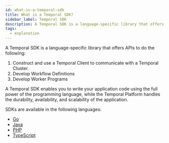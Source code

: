 ```yaml
---
id: what-is-a-temporal-sdk
title: What is a Temporal SDK?
sidebar_label: Temporal SDK
description: A Temporal SDK is a language-specific library that offers APIs to construct and use a Temporal Client to communicate with a Temporal Cluster, develop Workflow Definitions, and develop Worker Programs.
tags:
  - explanation
---
```


A Temporal SDK is a language-specific library that offers APIs to do the following:

1. Construct and use a Temporal Client to communicate with a Temporal Cluster.
2. Develop Workflow Definitions
3. Develop Worker Programs

A Temporal SDK enables you to write your application code using the full power of the programming language, while the Temporal Platform handles the durability, availability, and scalability of the application.

SDKs are available in the following languages:

- [Go](/docs/go/getting-started)
- [Java](/docs/java)
- [PHP](/docs/php/introduction)
- [TypeScript](/docs/typescript/introduction)
